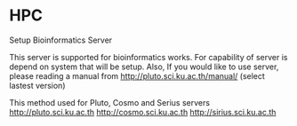 # HPC
Setup Bioinformatics Server

This server is supported for bioinformatics works. For capability of server is depend on system that will be setup. Also, If you would like to use server, please reading a manual from http://pluto.sci.ku.ac.th/manual/ (select lastest version)

This method used for Pluto, Cosmo and Serius servers
http://pluto.sci.ku.ac.th
http://cosmo.sci.ku.ac.th
http://sirius.sci.ku.ac.th
